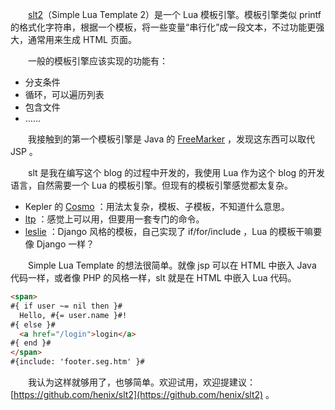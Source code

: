 　　[slt2](https://github.com/henix/slt2)（Simple Lua Template 2）是一个 Lua 模板引擎。模板引擎类似 printf 的格式化字符串，根据一个模板，将一些变量“串行化”成一段文本，不过功能更强大，通常用来生成 HTML 页面。

　　一般的模板引擎应该实现的功能有：

* 分支条件
* 循环，可以遍历列表
* 包含文件
* ……

　　我接触到的第一个模板引擎是 Java 的 [FreeMarker](http://freemarker.org/) ，发现这东西可以取代 JSP 。

　　slt 是我在编写这个 blog 的过程中开发的，我使用 Lua 作为这个 blog 的开发语言，自然需要一个 Lua 的模板引擎。但现有的模板引擎感觉都太复杂。

* Kepler 的 [Cosmo](http://cosmo.luaforge.net/) ：用法太复杂，模板、子模板，不知道什么意思。
* [ltp](http://www.savarese.com/software/ltp/) ：感觉上可以用，但要用一套专门的命令。
* [leslie](http://code.google.com/p/leslie/) ：Django 风格的模板，自己实现了 if/for/include ，Lua 的模板干嘛要像 Django 一样？

　　Simple Lua Template 的想法很简单。就像 jsp 可以在 HTML 中嵌入 Java 代码一样，或者像 PHP 的风格一样，slt 就是在 HTML 中嵌入 Lua 代码。

```html
<span>
#{ if user ~= nil then }#
  Hello, #{= user.name }#!
#{ else }#
  <a href="/login">login</a>
#{ end }#
</span>
#{include: 'footer.seg.htm' }#
```

　　我认为这样就够用了，也够简单。欢迎试用，欢迎提建议：[https://github.com/henix/slt2](https://github.com/henix/slt2) 。

